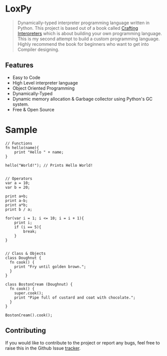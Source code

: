 
# LoxPy <!-- {docsify-ignore-all} -->

> Dynamically-typed interpreter programming language written in Python. This project is based out of a  book called [Crafting Interpreters](https://craftinginterpreters.com) which is about building your own programming language. This is my second attempt to build a custom programming language. Highly recommend the book for beginners who want to get into Compiler designing.

## Features

- Easy to Code
- High Level interpreter language
- Object Oriented Programming
- Dynamically-Typed
- Dynamic memory allocation & Garbage collector using Python's GC system.
- Free & Open Source

# Sample

```
// Functions
fn hello(name){
    print "Hello " + name;
}

hello("World!"); // Prints Hello World!


// Operators
var a = 10;
var b = 20;

print a+b;
print a-b;
print a*b;
print b / a;

for(var i = 1; i <= 10; i = i + 1){
    print i;
    if (i == 5){
        break;
    }
}


// Class & Objects
class Doughnut {
  fn cook() {
    print "Fry until golden brown.";
  }
}

class BostonCream (Doughnut) {
  fn cook() {
    super.cook();
    print "Pipe full of custard and coat with chocolate.";
  }
}

BostonCream().cook();

```

## Contributing

If you would like to contribute to the project or report any bugs, feel free to raise this in the Github Issue [tracker](https://github.com/rahuldshetty/talion/issues).
